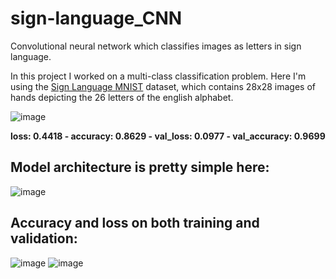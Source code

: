 # sign-language_CNN
Convolutional neural network which classifies images as letters in sign language.

In this project I worked on a multi-class classification problem. Here I'm using the [Sign Language MNIST](https://www.kaggle.com/datamunge/sign-language-mnist) dataset, which contains 28x28 images of hands depicting the 26 letters of the english alphabet. 

![image](https://github.com/HelenLit/sign-language_CNN/assets/108334668/c7a862e4-321a-4a7a-a9e9-415b1bf61c06)

**loss: 0.4418 - accuracy: 0.8629 - val_loss: 0.0977 - val_accuracy: 0.9699**

## Model architecture is pretty simple here:

![image](https://github.com/HelenLit/sign-language_CNN/assets/108334668/70d66ff8-7699-4fad-a08c-eb537a462686)

## Accuracy and loss on both training and validation:
![image](https://github.com/HelenLit/sign-language_CNN/assets/108334668/93c29dfd-0c63-4fae-9f11-182aae00280f)
![image](https://github.com/HelenLit/sign-language_CNN/assets/108334668/d6a9276c-4d09-4c8b-9853-caf2c998fd23)





